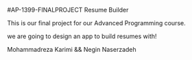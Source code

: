#AP-1399-FINALPROJECT
Resume Builder

This is our final project for our Advanced Programming course.

we are going to design an app to build resumes with!

Mohammadreza Karimi && Negin Naserzadeh


